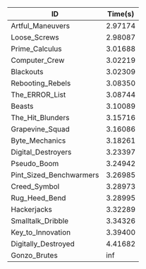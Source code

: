 |ID|Time(s)|
|-|-|
|Artful_Maneuvers|2.97174|
|Loose_Screws|2.98087|
|Prime_Calculus|3.01688|
|Computer_Crew|3.02219|
|Blackouts|3.02309|
|Rebooting_Rebels|3.08350|
|The_ERROR_List|3.08744|
|Beasts|3.10089|
|The_Hit_Blunders|3.15716|
|Grapevine_Squad|3.16086|
|Byte_Mechanics|3.18261|
|Digital_Destroyers|3.23397|
|Pseudo_Boom|3.24942|
|Pint_Sized_Benchwarmers|3.26985|
|Creed_Symbol|3.28973|
|Rug_Heed_Bend|3.28995|
|Hackerjacks|3.32289|
|Smalltalk_Dribble|3.34326|
|Key_to_Innovation|3.39400|
|Digitally_Destroyed|4.41682|
|Gonzo_Brutes|inf|
